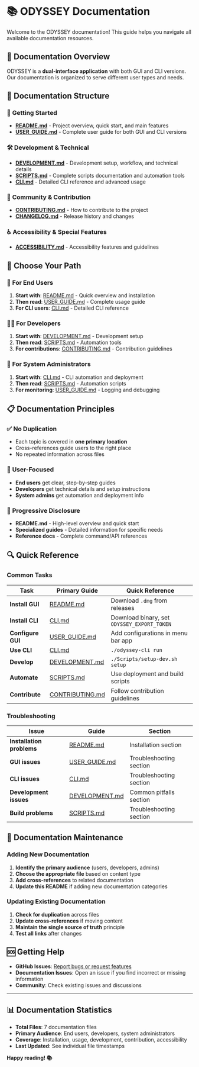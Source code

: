 # 📚 ODYSSEY Documentation

Welcome to the ODYSSEY documentation! This guide helps you navigate all available documentation resources.

## 🎯 Documentation Overview

ODYSSEY is a **dual-interface application** with both GUI and CLI versions. Our documentation is organized to serve different user types and needs.

## 📖 Documentation Structure

### 🚀 **Getting Started**

- **[README.md](../README.md)** - Project overview, quick start, and main features
- **[USER_GUIDE.md](USER_GUIDE.md)** - Complete user guide for both GUI and CLI versions

### 🛠️ **Development & Technical**

- **[DEVELOPMENT.md](DEVELOPMENT.md)** - Development setup, workflow, and technical details
- **[SCRIPTS.md](SCRIPTS.md)** - Complete scripts documentation and automation tools
- **[CLI.md](CLI.md)** - Detailed CLI reference and advanced usage

### 🤝 **Community & Contribution**

- **[CONTRIBUTING.md](CONTRIBUTING.md)** - How to contribute to the project
- **[CHANGELOG.md](CHANGELOG.md)** - Release history and changes

### ♿ **Accessibility & Special Features**

- **[ACCESSIBILITY.md](ACCESSIBILITY.md)** - Accessibility features and guidelines

## 🎯 **Choose Your Path**

### 👤 **For End Users**

1. **Start with**: [README.md](../README.md) - Quick overview and installation
2. **Then read**: [USER_GUIDE.md](USER_GUIDE.md) - Complete usage guide
3. **For CLI users**: [CLI.md](CLI.md) - Detailed CLI reference

### 👨‍💻 **For Developers**

1. **Start with**: [DEVELOPMENT.md](DEVELOPMENT.md) - Development setup
2. **Then read**: [SCRIPTS.md](SCRIPTS.md) - Automation tools
3. **For contributions**: [CONTRIBUTING.md](CONTRIBUTING.md) - Contribution guidelines

### 🔧 **For System Administrators**

1. **Start with**: [CLI.md](CLI.md) - CLI automation and deployment
2. **Then read**: [SCRIPTS.md](SCRIPTS.md) - Automation scripts
3. **For monitoring**: [USER_GUIDE.md](USER_GUIDE.md#monitoring--logs) - Logging and debugging

## 📋 **Documentation Principles**

### ✅ **No Duplication**

- Each topic is covered in **one primary location**
- Cross-references guide users to the right place
- No repeated information across files

### 🎯 **User-Focused**

- **End users** get clear, step-by-step guides
- **Developers** get technical details and setup instructions
- **System admins** get automation and deployment info

### 📖 **Progressive Disclosure**

- **README.md** - High-level overview and quick start
- **Specialized guides** - Detailed information for specific needs
- **Reference docs** - Complete command/API references

## 🔍 **Quick Reference**

### **Common Tasks**

| Task              | Primary Guide                      | Quick Reference                             |
| ----------------- | ---------------------------------- | ------------------------------------------- |
| **Install GUI**   | [README.md](../README.md)          | Download `.dmg` from releases               |
| **Install CLI**   | [CLI.md](CLI.md)                   | Download binary, set `ODYSSEY_EXPORT_TOKEN` |
| **Configure GUI** | [USER_GUIDE.md](USER_GUIDE.md)     | Add configurations in menu bar app          |
| **Use CLI**       | [CLI.md](CLI.md)                   | `./odyssey-cli run`                         |
| **Develop**       | [DEVELOPMENT.md](DEVELOPMENT.md)   | `./Scripts/setup-dev.sh setup`              |
| **Automate**      | [SCRIPTS.md](SCRIPTS.md)           | Use deployment and build scripts            |
| **Contribute**    | [CONTRIBUTING.md](CONTRIBUTING.md) | Follow contribution guidelines              |

### **Troubleshooting**

| Issue                     | Guide                            | Section                 |
| ------------------------- | -------------------------------- | ----------------------- |
| **Installation problems** | [README.md](../README.md)        | Installation section    |
| **GUI issues**            | [USER_GUIDE.md](USER_GUIDE.md)   | Troubleshooting section |
| **CLI issues**            | [CLI.md](CLI.md)                 | Troubleshooting section |
| **Development issues**    | [DEVELOPMENT.md](DEVELOPMENT.md) | Common pitfalls section |
| **Build problems**        | [SCRIPTS.md](SCRIPTS.md)         | Troubleshooting section |

## 📝 **Documentation Maintenance**

### **Adding New Documentation**

1. **Identify the primary audience** (users, developers, admins)
2. **Choose the appropriate file** based on content type
3. **Add cross-references** to related documentation
4. **Update this README** if adding new documentation categories

### **Updating Existing Documentation**

1. **Check for duplication** across files
2. **Update cross-references** if moving content
3. **Maintain the single source of truth** principle
4. **Test all links** after changes

## 🆘 **Getting Help**

- **GitHub Issues**: [Report bugs or request features](https://github.com/Amet13/ODYSSEY/issues)
- **Documentation Issues**: Open an issue if you find incorrect or missing information
- **Community**: Check existing issues and discussions

---

## 📊 **Documentation Statistics**

- **Total Files**: 7 documentation files
- **Primary Audience**: End users, developers, system administrators
- **Coverage**: Installation, usage, development, contribution, accessibility
- **Last Updated**: See individual file timestamps

**Happy reading! 📚**
